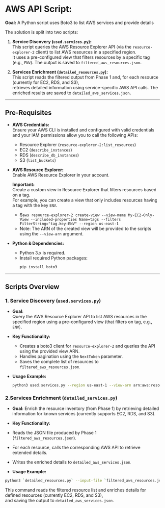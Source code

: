 # AWS API Script: 

**Goal:**
A Python script uses Boto3 to list AWS services and provide details  

The solution is split into two scripts:  

1. **Service Discovery (`used.services.py`):**  
   This script queries the AWS Resource Explorer API (via the `resource-explorer-2` client) to list AWS resources in a specified region.    
   It uses a pre-configured view that filters resources by a specific tag (e.g., `ENV`). The output is saved to `filtered_aws_resources.json`.  

2. **Services Enrichment (`detailed_resources.py`):**  
   This script reads the filtered output from Phase 1 and, for each resource (currently for EC2, RDS, and S3),  
   retrieves detailed information using service-specific AWS API calls. The enriched results are saved to `detailed_aws_services.json`.

---

## Pre-Requisites

- **AWS Credentials:**  
  Ensure your AWS CLI is installed and configured with valid credentials and your IAM permissions allow you to call the following APIs:
  - Resource Explorer (`resource-explorer-2:list_resources`)
  - EC2 (`describe_instances`)
  - RDS (`describe_db_instances`)
  - S3 (`list_buckets`)

- **AWS Resource Explorer:**  
  Enable AWS Resource Explorer in your account.  

  **Important:**  
  Create a custom view in Resource Explorer that filters resources based on a tag.  
  For example, you can create a view that only includes resources having a tag with the key `ENV`.  
  - $`aws resource-explorer-2 create-view --view-name My-EC2-Only-View --included-properties Name=tags --filters FilterString="tag.key:ENV" --region us-east-1` 
  - Note: The ARN of the created view will be provided to the scripts using the `--view-arn` argument.

- **Python & Dependencies:**  
  - Python 3.x is required.
  - Install required Python packages:
    ```bash
    pip install boto3
    ```
---

## Scripts Overview

### 1. Service Discovery (`used.services.py`)

- **Goal:**  
  Query the AWS Resource Explorer API to list AWS resources in the specified region using a pre-configured view (that filters on tag, e.g., `ENV`).
  
- **Key Functionality:**
  - Creates a boto3 client for `resource-explorer-2` and queries the API using the provided view ARN.
  - Handles pagination using the `NextToken` parameter.
  - Saves the complete list of resources to `filtered_aws_resources.json`.

- **Usage Example:**
  ```bash
  python3 used.services.py --region us-east-1 --view-arn arn:aws:resource-explorer-2:us-east-1:123456789012:view/MyFilteredView
  ```

### 2.Services Enrichment (`detailed_services.py`) 

- **Goal:**
  Enrich the resource inventory (from Phase 1) by retrieving detailed information for known services (currently supports EC2, RDS, and S3).

- **Key Functionality:**

- Reads the JSON file produced by Phase 1 (`filtered_aws_resources.json`).
- For each resource, calls the corresponding AWS API to retrieve extended details.
- Writes the enriched details to `detailed_aws_services.json`.

- **Usage Example:**
```bash
python3 `detailed_resources.py` --input-file `filtered_aws_resources.json` --region us-east-1
```

This command reads the filtered resource list and enriches details for defined resources (currently EC2, RDS, and S3),  
and saving the output to `detailed_aws_services.json`.
